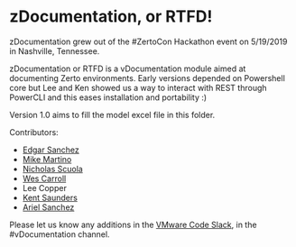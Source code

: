 # zDocumentation, or RTFD! #

zDocumentation grew out of the #ZertoCon Hackathon event on 5/19/2019 in Nashville, Tennessee.

zDocumentation or RTFD is a vDocumentation module aimed at documenting Zerto environments. Early versions depended on Powershell core but Lee and Ken showed us a way to interact with REST through PowerCLI and this eases installation and portability :)

Version 1.0 aims to fill the model excel file in this folder.

Contributors:

- [Edgar Sanchez](https://twitter.com/edmsanchez13)  
- [Mike Martino](https://twitter.com/wildcard78)  
- [Nicholas Scuola](https://twitter.com/nscuola)  
- [Wes Carroll](https://twitter.com/WesCarrollTech)  
- Lee Copper  
- [Kent Saunders](https://twitter.com/kentsaunders)  
- [Ariel Sanchez](https://twitter.com/arielsanchezmor)  

Please let us know any additions in the [VMware Code Slack](https://code.vmware.com/web/code/join), in the #vDocumentation channel.
